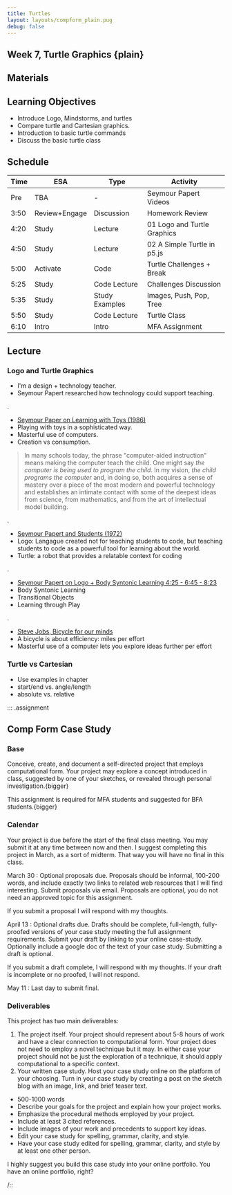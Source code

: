 ```yaml
---
title: Turtles
layout: layouts/compform_plain.pug
debug: false
---
```

## Week 7, Turtle Graphics {plain}

## Materials

## Learning Objectives

- Introduce Logo, Mindstorms, and turtles
- Compare turtle and Cartesian graphics.
- Introduction to basic turtle commands
- Discuss the basic turtle class


## Schedule

| Time | ESA           | Type           | Activity                    |
| ---- | ------------- | -------------- | --------------------------- |
| Pre  | TBA           | -              | Seymour Papert Videos       |
| 3:50 | Review+Engage | Discussion     | Homework Review             |
| 4:20 | Study         | Lecture        | 01 Logo and Turtle Graphics |
| 4:50 | Study         | Lecture        | 02 A Simple Turtle in p5.js |
| 5:00 | Activate      | Code           | Turtle Challenges + Break   |
| 5:25 | Study         | Code Lecture   | Challenges Discussion       |
| 5:35 | Study         | Study Examples | Images, Push, Pop, Tree     |
| 5:50 | Study         | Code Lecture   | Turtle Class                |
| 6:10 | Intro         | Intro          | MFA Assignment              |


## Lecture

### Logo and Turtle Graphics

- I'm a design + technology teacher.
- Seymour Papert researched how technology could support teaching.

.

- [Seymour Paper on Learning with Toys (1986)](https://www.youtube.com/watch?v=IhEovwWiniY)
- Playing with toys in a sophisticated way.
- Masterful use of computers.
- Creation vs consumption.

> In many schools today, the phrase "computer-aided instruction" means making the computer teach the child. One might say _the computer is being used to program the child_. In my vision, _the child programs the computer_ and, in doing so, both acquires a sense of mastery over a piece of the most modern and powerful technology and establishes an intimate contact with some of the deepest ideas from science, from mathematics, and from the art of intellectual model building.

.

- [Seymour Papert and Students (1972)](https://www.youtube.com/watch?v=5dZMgdqy7zY)
- Logo: Langague created not for teaching students to code, but teaching students to code as a powerful tool for learning about the world.
- Turtle: a robot that provides a relatable context for coding

.

- [Seymour Papert on Logo + Body Syntonic Learning 4:25 - 6:45 - 8:23](https://youtu.be/ZG9cYhekB8A?t=4m25s)
- Body Syntonic Learning
- Transitional Objects
- Learning through Play

.

- [Steve Jobs, Bicycle for our minds](https://youtu.be/6kalMB8jDnY?t=3m29s)
- A bicycle is about efficiency: miles per effort
- Masterful use of a computer lets you explore ideas further per effort

### Turtle vs Cartesian

- Use examples in chapter
- start/end vs. angle/length
- absolute vs. relative


::: .assignment

## Comp Form Case Study

### Base
Conceive, create, and document a self-directed project that employs computational form. Your project may explore a concept introduced in class, suggested by one of your sketches, or revealed through personal investigation.{bigger}

This assignment is required for MFA students and suggested for BFA students.{bigger}

### Calendar
Your project is due before the start of the final class meeting. You may submit it at any time between now and then. I suggest completing this project in March, as a sort of midterm. That way you will have no final in this class.

March 30
: Optional proposals due. Proposals should be informal, 100-200 words, and include exactly two links to related web resources that I will find interesting. Submit proposals via email. Proposals are optional, you do not need an approved topic for this assignment.

  If you submit a proposal I will respond with my thoughts.

April 13
: Optional drafts due. Drafts should be complete, full-length, fully-proofed versions of your case study meeting the full assignment requirements. Submit your draft by linking to your online case-study. Optionally include a google doc of the text of your case study. Submitting a draft is optional.

  If you submit a draft complete, I will respond with my thoughts. If your draft is incomplete or no proofed, I will not respond.

May 11
: Last day to submit final.


### Deliverables
This project has two main deliverables:

1) The project itself. Your project should represent about 5-8 hours of work and have a clear connection to computational form. Your project does not need to employ a novel technique but it may. In either case your project should not be just the exploration of a technique, it should apply computational to a specific context.
2) Your written case study. Host your case study online on the platform of your choosing. Turn in your case study by creating a post on the sketch blog with an image, link, and brief teaser text.
  - 500-1000 words
  - Describe your goals for the project and explain how your project works.
  - Emphasize the procedural methods employed by your project.
  - Include at least 3 cited references.
  - Include images of your work and precedents to support key ideas.
  - Edit your case study for spelling, grammar, clarity, and style.
  - Have your case study edited for spelling, grammar, clarity, and style by at least one other person.

 I highly suggest you build this case study into your online portfolio. You have an online portfolio, right?




/::




